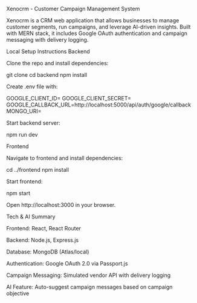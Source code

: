 Xenocrm - Customer Campaign Management System

Xenocrm is a CRM web application that allows businesses to manage customer segments, run campaigns, and leverage AI-driven insights. Built with MERN stack, it includes Google OAuth authentication and campaign messaging with delivery logging.

Local Setup Instructions
Backend

Clone the repo and install dependencies:

git clone <repo-url>
cd backend
npm install


Create .env file with:

GOOGLE_CLIENT_ID=<your-client-id>
GOOGLE_CLIENT_SECRET=<your-client-secret>
GOOGLE_CALLBACK_URL=http://localhost:5000/api/auth/google/callback
MONGO_URI=<your-mongo-uri>


Start backend server:

npm run dev

Frontend

Navigate to frontend and install dependencies:

cd ../frontend
npm install


Start frontend:

npm start


Open http://localhost:3000 in your browser.

Tech & AI Summary

Frontend: React, React Router

Backend: Node.js, Express.js

Database: MongoDB (Atlas/local)

Authentication: Google OAuth 2.0 via Passport.js

Campaign Messaging: Simulated vendor API with delivery logging

AI Feature: Auto-suggest campaign messages based on campaign objective



